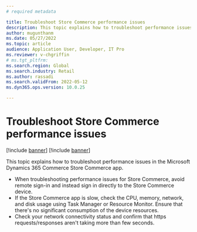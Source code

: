 ```yaml
---
# required metadata

title: Troubleshoot Store Commerce performance issues
description: This topic explains how to troubleshoot performance issues in the Microsoft Dynamics 365 Commerce Store Commerce app.
author: mugunthanm
ms.date: 05/27/2022
ms.topic: article
audience: Application User, Developer, IT Pro
ms.reviewer: v-chgriffin
# ms.tgt_pltfrm: 
ms.search.region: Global
ms.search.industry: Retail
ms.author: rassadi
ms.search.validFrom: 2022-05-12
ms.dyn365.ops.version: 10.0.25

---
```



# Troubleshoot Store Commerce performance issues

[!include [banner](../includes/banner.md)]
[!include [banner](../includes/preview-banner.md)]

This topic explains how to troubleshoot performance issues in the Microsoft Dynamics 365 Commerce Store Commerce app.

- When troubleshooting performance issues for Store Commerce, avoid remote sign-in and instead sign in directly to the Store Commerce device.
- If the Store Commerce app is slow, check the CPU, memory, network, and disk usage using Task Manager or Resource Monitor. Ensure that there's no significant consumption of the device resources.
- Check your network connectivity status and confirm that https requests/responses aren't taking more than few seconds. 
